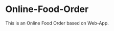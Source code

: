 # Online-Food-Order

This is an Online Food Order based on Web-App.






























































































































































































































































































